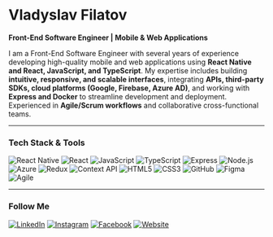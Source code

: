 # Vladyslav Filatov

**Front-End Software Engineer | Mobile & Web Applications**

I am a Front-End Software Engineer with several years of experience developing high-quality mobile and web applications using **React Native and React, JavaScript, and TypeScript**. My expertise includes building **intuitive, responsive, and scalable interfaces**, integrating **APIs, third-party SDKs, cloud platforms (Google, Firebase, Azure AD)**, and working with **Express and Docker** to streamline development and deployment. Experienced in **Agile/Scrum workflows** and collaborative cross-functional teams.

---

### Tech Stack & Tools

![React Native](https://img.shields.io/badge/ReactNative-61DAFB?style=for-the-badge&logo=React&logoColor=white)
![React](https://img.shields.io/badge/React-61DAFB?style=for-the-badge&logo=React&logoColor=white)
![JavaScript](https://img.shields.io/badge/JavaScript-F7DF1E?style=for-the-badge&logo=JavaScript&logoColor=white)
![TypeScript](https://img.shields.io/badge/TypeScript-3178C6?style=for-the-badge&logo=TypeScript&logoColor=white)
![Express](https://img.shields.io/badge/Express-000000?style=for-the-badge&logo=Express&logoColor=white)
![Node.js](https://img.shields.io/badge/Node.js-339933?style=for-the-badge&logo=Node.js&logoColor=white)
![Azure](https://img.shields.io/badge/Azure-0089D6?style=for-the-badge&logo=MicrosoftAzure&logoColor=white)
![Redux](https://img.shields.io/badge/Redux-764ABC?style=for-the-badge&logo=Redux&logoColor=white)
![Context API](https://img.shields.io/badge/Context-3178C6?style=for-the-badge&logo=React&logoColor=white)
![HTML5](https://img.shields.io/badge/HTML5-E34F26?style=for-the-badge&logo=HTML5&logoColor=white)
![CSS3](https://img.shields.io/badge/CSS3-1572B6?style=for-the-badge&logo=CSS3&logoColor=white)
![GitHub](https://img.shields.io/badge/GitHub-181717?style=for-the-badge&logo=GitHub&logoColor=white)
![Figma](https://img.shields.io/badge/Figma-F24E1E?style=for-the-badge&logo=Figma&logoColor=white)
![Agile](https://img.shields.io/badge/Agile-Scrum-007ACC?style=for-the-badge)

---

### Follow Me

[![LinkedIn](https://img.shields.io/badge/LinkedIn-00BCF9?style=for-the-badge&logo=LinkedIn&logoColor=white)](https://www.linkedin.com/in/vladyslav-filatov-71671619a/)
[![Instagram](https://img.shields.io/badge/Instagram-DE0000?style=for-the-badge&logo=Instagram&logoColor=white)](https://www.instagram.com/v.l.a.d.f.i.l.a.t.o.v/)
[![Facebook](https://img.shields.io/badge/Facebook-0043C8?style=for-the-badge&logo=Facebook&logoColor=white)](https://www.facebook.com/profile.php?id=100005000891924)
[![Website](https://img.shields.io/badge/Website-000000?style=for-the-badge&logo=Google-Chrome&logoColor=white)](https://vladyslav-filatov.com)

